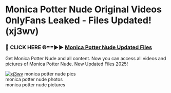# Monica Potter Nude Original Videos 0nlyFans Leaked - Files Updated! (xj3wv)

<h3>🔴 CLICK HERE 🌐==►► <a href="https://tinyurl.com/yc6ubb5a" rel="nofollow">Monica Potter Nude Updated Files</a></h3>

Get Monica Potter Nude and all content. Now you can access all videos and pictures of Monica Potter Nude. New Updated Files 2025!

[![xj3wv](https://i.imgur.com/7eu0CRL.gif)](https://tinyurl.com/yc6ubb5a)
monica potter nude pics<br>
monica potter nude photos<br>
monica potter nude pictures